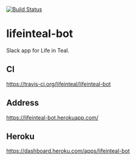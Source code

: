 [![Build Status](https://travis-ci.org/lifeinteal/lifeinteal-bot.svg?branch=master)](https://travis-ci.org/lifeinteal/lifeinteal-bot)

# lifeinteal-bot
Slack app for Life in Teal.

## CI

https://travis-ci.org/lifeinteal/lifeinteal-bot

## Address

https://lifeinteal-bot.herokuapp.com/

## Heroku

https://dashboard.heroku.com/apps/lifeinteal-bot


